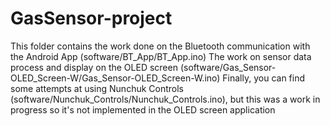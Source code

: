 # GasSensor-project 

This folder contains the work done on the Bluetooth communication with the Android App (software/BT_App/BT_App.ino)
The work on sensor data process and display on the OLED screen (software/Gas_Sensor-OLED_Screen-W/Gas_Sensor-OLED_Screen-W.ino)
Finally, you can find some attempts at using Nunchuk Controls (software/Nunchuk_Controls/Nunchuk_Controls.ino), but this was a work in progress so it's not implemented in the OLED screen application
